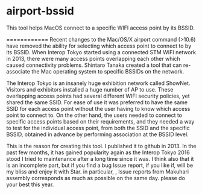 airport-bssid
=============

This tool helps MacOS connect to a specific WIFI access point by its BSSID.

============
Recent changes to the Mac/OS/X airport command (>10.6) have removed the ability for selecting which access point to connect to by its BSSID. When Interop Tokyo started using a connected STM WIFI network in 2013, there were many access points overlapping each other which caused connectivity problems. Shintaro Tanaka created a tool that can re-associate the Mac operating system to specific BSSIDs on the network.

The Interop Tokyo is an insanely huge exhibition network called ShowNet. Visitors and exhibitors installed a huge number of AP to use. These overlapping access points had several different WIFI security policies, yet shared the same SSID. For ease of use it was preferred to have the same SSID for each access point without the user having to know which access point to connect to. On the other hand, the users needed to connect to specific access points based on their requirements, and they needed a way to test for the individual access point, from both the SSID and the specific BSSID, obtained in advance by performing association at the BSSID level.

This is the reason for creating this tool. I published it to github in 2013. In the past few months, it has gained popularity again as the Interop Tokyo  2016 stood I tried to maintenance after a long time since it was. I think also that it is an incomplete part, but if you find a bug Issue report, if you like if, will be my bliss and enjoy it with Star. in particular, , Issue reports from Makuhari assembly corresponds as much as possible on the same day. please do your best this year.
